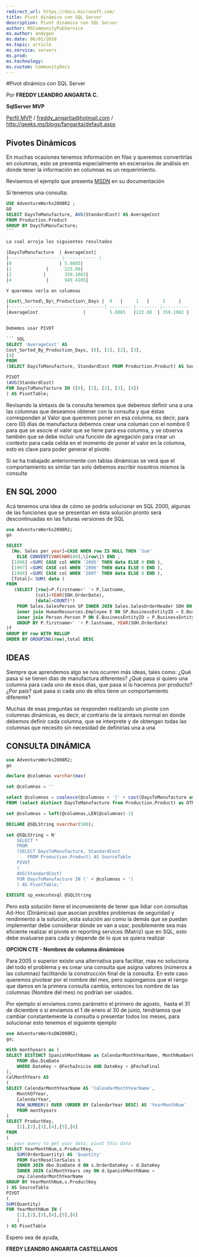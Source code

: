 ```yaml
---
redirect_url: https://docs.microsoft.com/
title: Pivot dinámico con SQL Server
description: Pivot dinámico con SQL Server
author: MSCommunityPubService
ms.author: andygon
ms.date: 06/01/2016
ms.topic: article
ms.service: servers
ms.prod: 
ms.technology:
ms.custom: CommunityDocs
---
```


#Pivot dinámico con SQL Server

Por **FREDDY LEANDRO ANGARITA C.**

**SqlServer MVP** 

[Perfil MVP](https://mvp.support.microsoft.com/es-es/mvp/Freddy%20Leandro%20Angarita%20Castellanos-4028407) / <freddy_angarita@hotmail.com> / <http://geeks.ms/blogs/fangarita/default.aspx>


Pivotes Dinámicos
-----------------

En muchas ocasiones tenemos información en filas y queremos convertirlas
en columnas, esto se presenta especialmente en escenarios de análisis en
donde tener la información en columnas es un requerimiento.

Revisemos el ejemplo que presenta
[MSDN](http://msdn.microsoft.com/es-co/library/ms177410.aspx) en su
documentación

Si tenemos una consulta:

``` SQL
USE AdventureWorks2008R2 ;
GO
SELECT DaysToManufacture, AVG(StandardCost) AS AverageCost
FROM Production.Product
GROUP BY DaysToManufacture;
``` 

La cual arroja los siguientes resultados

|DaysToManufacture  | AverageCost|
|------------------- |-------------|
|0                  | 5.0885|
|1             |      223.88|
|2            |       359.1082|
|4             |      949.4105|

Y queremos verla en columnas

|Cost\_Sorted\_By\_Production\_Days |  0   |     1   |     2     |     3    |  4|
|------------------------------------| -------- |-------- |---------- |------ |----------|
|AverageCost                 |         5.0885   |223.88  | 359.1082 |  NULL |  949.4105|


Debemos usar PIVOT

``` SQL
SELECT 'AverageCost' AS
Cost_Sorted_By_Production_Days, [0], [1], [2], [3],
[4]
FROM
(SELECT DaysToManufacture, StandardCost FROM Production.Product) AS SourceTable

PIVOT
(AVG(StandardCost)
FOR DaysToManufacture IN ([0], [1], [2], [3], [4])
) AS PivotTable;
```

Revisando la sintaxis de la consulta tenemos que debemos definir una a
una las columnas que deseamos obtener con la consulta y que éstas
correspondan al Valor que queremos poner en esa columna, es decir, para
cero (0) días de manufactura debemos crear una columan con el nombre 0
para que se asocie el valor que se tiene para esa columna, y se observa
también que se debe incluir una función de agregación para crear un
contexto para cada celda en el momento de poner el valor en la columna,
esto es clave para poder generar el pivote.

Si se ha trabajado anteriormente con tablas dinámicas se verá que el
comportamiento es similar tan solo debemos escribir nosotros mismos la
consulta

EN SQL 2000
-----------

Acá tenemos una idea de cómo se podría solucionar en SQL 2000, algunas
de las funciones que se presentan en ésta solución pronto será
descontinuadas en las futuras versiones de SQL




``` SQL
use AdventureWorks2008R2;
go

SELECT
  [No. Sales per year]=CASE WHEN row IS NULL THEN 'Sum'
    ELSE CONVERT(VARCHAR(80),\[row\]) END ,
  [1996] =SUM( CASE col WHEN '2005' THEN data ELSE 0 END ),
  [1997] =SUM( CASE col WHEN '2006' THEN data ELSE 0 END ),
  [1998] =SUM( CASE col WHEN '2007' THEN data ELSE 0 END ),
  [Total]= SUM( data )
FROM
   (SELECT [row]=P.firstname+' '+ P.lastname,
           [col]=YEAR(SOH.OrderDate),
           [data]=COUNT(*)
    FROM Sales.SalesPerson SP INNER JOIN Sales.SalesOrderHeader SOH ON (SP.BusinessEntityID=SOH.SalesPersonID)
    inner join HumanResources.Employee E ON SP.BusinessEntityID = E.BusinessEntityID
    inner join Person.Person P ON E.BusinessEntityID = P.BusinessEntityID
    GROUP BY P.firstname+' '+ P.lastname, YEAR(SOH.OrderDate)
)f
GROUP BY row WITH ROLLUP
ORDER BY GROUPING(row),total DESC
```

IDEAS
-----
Siempre que aprendemos algo se nos ocurren más ideas, tales como: ¿Qué
pasa si se tienen días de manufactura diferentes? ¿Qué pasa si quiero
una columna para cada uno de esos días, que pasa si lo hacemos por
producto? ¿Por país? qué pasa si cada uno de ellos tiene un
comportamiento diferente?

Muchas de esas preguntas se responden realizando un pivote con columnas
dinámicas, es decir, al contrario de la sintaxis normal en donde debemos
definir cada columna, que se interprete y de obtengan todas las columnas
que necesito sin necesidad de definirlas una a una

CONSULTA DINÁMICA
-----------------

``` SQL
use AdventureWorks2008R2;
go

declare @columnas varchar(max)

set @columnas = ''

select @columnas = coalesce(@columnas + '[' + cast(DaysToManufacture as varchar(12)) + '],', '')
FROM (select distinct DaysToManufacture from Production.Product) as DTM

set @columnas = left(@columnas,LEN(@columnas)-1)

DECLARE @SQLString nvarchar(500);

set @SQLString = N'
    SELECT *
    FROM 
    (SELECT DaysToManufacture, StandardCost
        FROM Production.Product) AS SourceTable
    PIVOT
    (
    AVG(StandardCost)
    FOR DaysToManufacture IN (' + @columnas + ')
    ) AS PivotTable;'

EXECUTE sp_executesql @SQLString
```


Pero esta solución tiene el inconveniente de tener que lidiar con
consultas Ad-Hoc (Dinámicas) que asocian posibles problemas de seguridad
y rendimiento a la solución, esta solución así como la demás que se
puedan implementar debe considerar dónde se van a usar, posiblemente sea
más eficiente realizar el pivote en reporting services (Matriz) que en
SQL, esto debe evaluarse para cada y depende de lo que se quiera
realizar

**OPCION CTE - Nombres de columna dinámicos**

Para 2005 o superior existe una alternativa para facilitar, mas no
soluciona del todo el problema y es crear una consulta que asigna
valores (números a las columnas) facilitando la construcción final de la
consulta. En este caso queremos pivotear por el nombre del mes, pero
supongamos que el rango que damos en la primera consulta cambia,
entonces los nombre de las columnas (Nombre del mes) no podrían ser
usados.

Por ejemplo si enviamos como parámetro el primero de agosto,  hasta el
31 de diciembre o si enviamos el 1 de enero al 30 de junio, tendríamos
que cambiar constantemente la consulta o presentar todos los meses, para
solucionar esto tenemos el siguiente ejemplo



``` SQL
use AdventureWorksDW2008R2;
go;

With monthyears as (
SELECT DISTINCT SpanishMonthName as CalendarMonthYearName, MonthNumberOfYear as MonthOfYear,CalendarYear
    FROM dbo.DimDate
    WHERE DateKey > @FechaInicio AND DateKey < @FechaFinal
),
CalMonthYears AS
(
SELECT CalendarMonthYearName AS 'CalendarMonthYearName',
    MonthOfYear,
    CalendarYear,
    ROW_NUMBER() OVER (ORDER BY CalendarYear DESC) AS 'YearMonthNum'
    FROM monthyears
)
SELECT ProductKey,
    [1],[2],[3],[4],[5],[6]
FROM
(
-- your query to get your data, pivot this data
SELECT YearMonthNum,s.ProductKey,
    SUM(OrderQuantity) AS 'Quantity'
    FROM FactResellerSales s
    INNER JOIN dbo.DimDate d ON s.OrderDateKey = d.DateKey
    INNER JOIN CalMonthYears cmy ON d.SpanishMonthName =
    cmy.CalendarMonthYearName
GROUP BY YearMonthNum,s.ProductKey
) AS SourceTable
PIVOT
(
SUM(Quantity)
FOR YearMonthNum IN (
    [1],[2],[3],[4],[5],[6]
    )
) AS PivotTable
```

Espero sea de ayuda, 

**FREDY LEANDRO ANGARITA CASTELLANOS**




